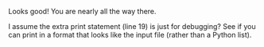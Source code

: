 Looks good! You are nearly all the way there. 

I assume the extra print statement (line 19) is just for debugging? See if you can print in a format that looks like the input file (rather than a Python list). 
